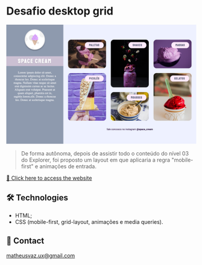 # Desafio desktop grid

![preview](./images/preview-desktop.png)

> De forma autônoma, depois de assistir todo o conteúdo do nível 03 do Explorer, foi proposto um layout em que aplicaria a regra "mobile-first" e animações de entrada.

[🔗 Click here to access the website](https://matheusvaz-dev.github.io/mobile-first-intermediary-phase-09/)

## 🛠️ Technologies

- HTML;
- CSS (mobile-first, grid-layout, animações e media queries).

## 📧 Contact

matheusvaz.ux@gmail.com
